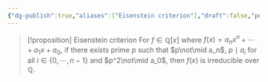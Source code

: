 ```yaml
---
{"dg-publish":true,"aliases":["Eisenstein criterion"],"draft":false,"permalink":"/MATH/Cards/Nodes/Eisenstein Criterion/","dgPassFrontmatter":true}
---
```



> [!proposition] Eisenstein criterion
> For $f\in \mathbb{Q}[x]$ where $f(x)=a_nx^n+\cdots+a_1x+a_0$, if there exists prime $p$ such that $p\not\mid a_n$, $p\mid a_i$ for all $i\in\{0,\cdots,n-1\}$ and $p^2\not\mid a_0$, then $f(x)$ is irreducible over $\mathbb{Q}$.

